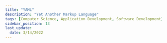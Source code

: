 ```yaml
---
title: "YAML"
description: "Yet Another Markup Language"
tags: [Computer Science, Application Development, Software Development]
sidebar_position: 13
last_update:
  date: 3/14/2022
---
```

